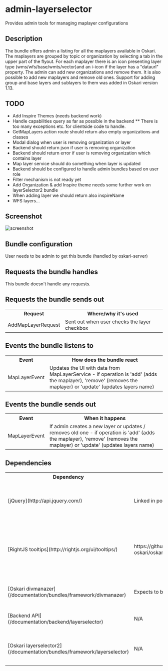 # admin-layerselector

Provides admin tools for managing maplayer configurations

## Description

The bundle offers admin a listing for all the maplayers available in Oskari. The maplayers are grouped by topic or organization by selecting a tab in the upper part of the flyout. For each maplayer there is an icon presenting layer type (wms/wfs/base/wmts/vector)and an i-icon if the layer has a "dataurl" property. The admin can add new organizations and remove them. It is also possible to add new maplayers and remove old ones. Support for adding group and base layers and sublayers to them was added in Oskari version 1.13.

## TODO

* Add Inspire Themes (needs backend work)
* Handle capabilities query as far as possible in the backend
** There is too many exceptions etc. for clientside code to handle.
* GetMapLayers action route should return also empty organizations and classes
* Modal dialog when user is removing organization or layer
* Backend should return json if user is removing organization
* Backend should return error if user is removing organization which contains layer
* Map layer service should do something when layer is updated
* Backend should be configured to handle admin bundles based on user role
* Filter mechanism is not ready yet
* Add Organization & add Inspire theme needs some further work on layerSelector2 bundle
* When adding layer we should return also inspireName
* WFS layers...

## Screenshot

![screenshot](/images/bundles/admin-layerselector.png)

## Bundle configuration

User needs to be admin to get this bundle (handled by oskari-server)


## Requests the bundle handles

This bundle doesn't handle any requests.

## Requests the bundle sends out

<table class="table">
  <tr>
    <th> Request </th><th> Where/why it's used</th>
  </tr>
  <tr>
    <td> AddMapLayerRequest </td><td> Sent out when user checks the layer checkbox</td>
  </tr>
</table>

## Events the bundle listens to

<table class="table">
  <tr>
    <th> Event </th><th> How does the bundle react</th>
  </tr>
  <tr>
    <td> MapLayerEvent </td><td> Updates the UI with data from MapLayerService - if operation is 'add' (adds the maplayer), 'remove' (removes the maplayer) or 'update' (updates layers name)</td>
  </tr>
</table>

## Events the bundle sends out

<table class="table">
  <tr>
    <th> Event </th><th> When it happens</th>
  </tr>
  <tr>
    <td> MapLayerEvent </td><td> If admin creates a new layer or updates / removes old one - if operation is 'add' (adds the maplayer), 'remove' (removes the maplayer) or 'update' (updates layers name)</td>
  </tr>
</table>

## Dependencies

<table class="table">
  <tr>
    <th> Dependency </th><th> Linked from </th><th> Purpose </th>
  </tr>
  <tr>
    <td> [jQuery](http://api.jquery.com/) </td>
    <td> Linked in portal theme </td>
    <td> Used to create the component UI from begin to end</td>
  </tr>
  <tr>
    <td> [RightJS tooltips](http://rightjs.org/ui/tooltips/) </td>
    <td> https://github.com/nls-oskari/oskari/blob/master/libraries/rightjs/javascripts/right/tooltips.js </td>
    <td> RightJS UI component for showing tooltips - used to show tooltips on layer icons</td>
  </tr>
  <tr>
    <td> [Oskari divmanazer](/documentation/bundles/framework/divmanazer) </td>
    <td> Expects to be present in application setup </td>
    <td> Oskari's Div handler bundle</td>
  </tr>
  <tr>
    <td> [Backend API](/documentation/backend/layerselector) </td>
    <td> N/A </td>
    <td> Get all Maplayers from backend</td>
  </tr>
  <tr>
    <td> [Oskari layerselector2](/documentation/bundles/framework/layerselector) </td>
    <td> N/A </td>
    <td> User can select maplayers when needed</td>
  </tr>
</table>
